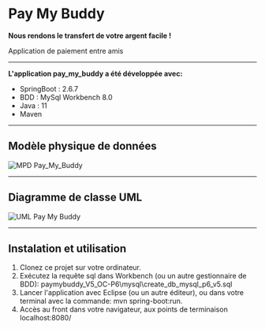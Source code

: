 # Pay My Buddy 
__Nous rendons le transfert de votre argent facile !__  
  
Application de paiement entre amis  

-----------------------------------------------------------------------  

__L'application pay_my_buddy a été développée avec:__  
* SpringBoot : 2.6.7
* BDD : MySql Workbench 8.0
* Java : 11
* Maven
  
-----------------------------------------------------------------------------  
    
## Modèle physique de données  
  
![MPD Pay_My_Buddy](https://github.com/codedidier/paymybuddy_V5_OC-P6/blob/main/img/MPD-pay_my_buddy-v5.png) 
  
--------------------------------------------------------------------------------  
  
## Diagramme de classe UML  
  
![UML Pay My Buddy](https://github.com/codedidier/paymybuddy_V5_OC-P6/blob/main/img/UML_p6_v5.png)  
  
--------------------------------------------------------------------  
  
## Instalation et utilisation  

1. Clonez ce projet sur votre ordinateur.  
2. Exécutez la requête sql dans Workbench (ou un autre gestionnaire de BDD): paymybuddy_V5_OC-P6\mysql\create_db_mysql_p6_v5.sql  
3. Lancer l'application avec Eclipse (ou un autre éditeur), ou dans votre terminal avec la commande: mvn spring-boot:run.  
4. Accès au front dans votre navigateur, aux points de terminaison localhost:8080/  
  
